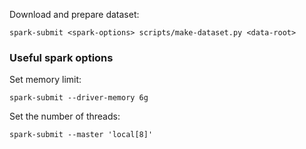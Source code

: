 Download and prepare dataset:
```
spark-submit <spark-options> scripts/make-dataset.py <data-root>
```

### Useful spark options
Set memory limit:
```
spark-submit --driver-memory 6g
```

Set the number of threads:
```
spark-submit --master 'local[8]'
```
